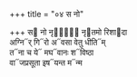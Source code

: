 +++
title = "०४ स नो"

+++
स᳓ नो नृणां᳐᳓ नृ᳓तमो रिशा᳓दा  
अग्नि᳓र् गि᳓रो अ᳓वसा वेतु धीति᳓म्  
त᳓ना च ये᳓ मघ᳓वानः श᳓विष्ठा  
वा᳓जप्रसूता इष᳓यन्त म᳓न्म